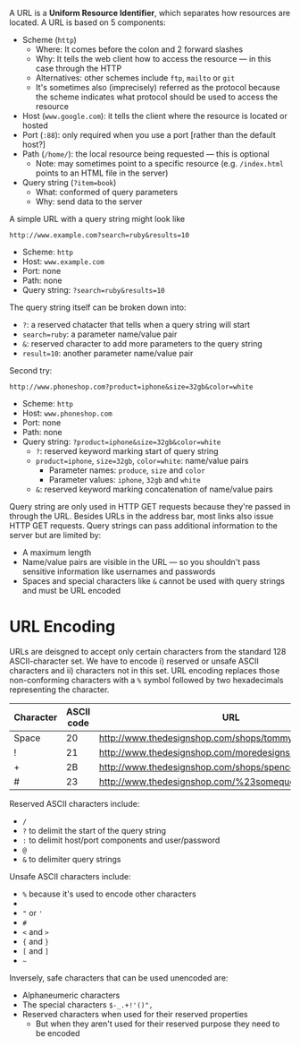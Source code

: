 A URL is a **Uniform Resource Identifier**, which separates how resources are located. A URL is based on 5 components:
- Scheme (`http`)
  - Where: It comes before the colon and 2 forward slashes
  - Why: It tells the web client how to access the resource — in this case through the HTTP
  - Alternatives: other schemes include `ftp`, `mailto` or `git`
  - It's sometimes also (imprecisely) referred as the protocol because the scheme indicates what protocol should be used to access the resource
- Host (`www.google.com`): it tells the client where the resource is located or hosted
- Port (`:88`): only required when you use a port [rather than the default host?]
- Path (`/home/`): the local resource being requested — this is optional
  - Note: may sometimes point to a specific resource (e.g. `/index.html` points to an HTML file in the server)
- Query string (`?item=book`)
  - What: conformed of query parameters
  - Why: send data to the server

A simple URL with a query string might look like
```
http://www.example.com?search=ruby&results=10
```

- Scheme: `http`
- Host: `www.example.com`
- Port: none
- Path: none
- Query string: `?search=ruby&results=10`

The query string itself can be broken down into:
- `?`: a reserved chatacter that tells when a query string will start
- `search=ruby`: a parameter name/value pair
- `&`: reserved character to add more parameters to the query string
- `result=10`: another parameter name/value pair

Second try:
```
http://www.phoneshop.com?product=iphone&size=32gb&color=white
```
- Scheme: `http`
- Host: `www.phoneshop.com`
- Port: none
- Path: none
- Query string: `?product=iphone&size=32gb&color=white`
  - `?`: reserved keyword marking start of query string
  - `product=iphone`, `size=32gb`, `color=white`: name/value pairs
    - Parameter names: `produce`, `size` and `color`
    - Parameter values: `iphone`, `32gb` and `white`
  - `&`: reserved keyword marking concatenation of name/value pairs

Query string are only used in HTTP GET requests because they're passed in through the URL. Besides URLs in the address bar, most links also issue HTTP GET requests. Query strings can pass additional information to the server but are limited by:
- A maximum length
- Name/value pairs are visible in the URL — so you shouldn't pass sensitive information like usernames and passwords
- Spaces and special characters like `&` cannot be used with query strings and must be URL encoded

# URL Encoding

URLs are deisgned to accept only certain characters from the standard 128 ASCII-character set. We have to encode i) reserved or unsafe ASCII characters and ii) characters not in this set. URL encoding replaces those non-conforming characters with a `%` symbol followed by two hexadecimals representing the character.

|Character|ASCII code|URL|
|---------|----------|---|
|Space    |20        |http://www.thedesignshop.com/shops/tommy%20hilfiger.html|
|!	      |21	       |http://www.thedesignshop.com/moredesigns%21.html|
|+	      |2B	       |http://www.thedesignshop.com/shops/spencer%2B.html|
|#	      |23	       |http://www.thedesignshop.com/%23somequotes%23.html|

Reserved ASCII characters include:
- `/`
- `?` to delimit the start of the query string
- `:` to delimit host/port components and user/password
- `@`
- `&` to delimiter query strings

Unsafe ASCII characters include:
- `%` because it's used to encode other characters
- ` `
- `"` or `'`
- `#`
- `<` and `>`
- `{` and `}`
- `[` and `]`
- `~`

Inversely, safe characters that can be used unencoded are:
- Alphaneumeric characters
- The special characters `$-_.+!'()",`
- Reserved characters when used for their reserved properties
  - But when they aren't used for their reserved purpose they need to be encoded